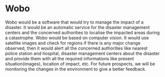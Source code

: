 # Wobo
Wobo would be a software that would try to manage the impact of a disaster. It would be an automatic service for the disaster management centers and the concerned authorities to localise the impacted areas during a catastrophe. Wobo would be based on computer vision. It would use satellite images and check for regions if there is any major change observed, then it would alert all the concerned authorities like nearest police station and hospital, disaster management centers about the disaster and provide them with all the required informations like present situation(images), location of impact, etc.
For future prospects, we will be monitoring the changes in the environment to give a better feedback.
